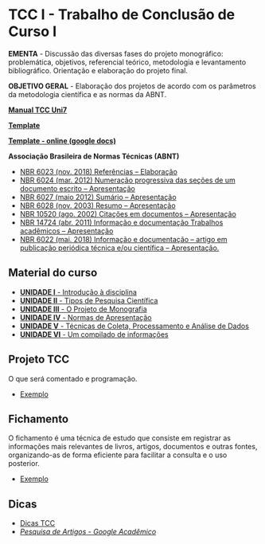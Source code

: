 # TCC I - Trabalho de Conclusão de Curso I

**EMENTA** - Discussão das diversas fases do projeto monográfico: problemática, objetivos, referencial teórico, metodologia e levantamento bibliográfico. Orientação e elaboração do projeto final.

**OBJETIVO GERAL** - Elaboração dos projetos de acordo com os parâmetros da metodologia científica e as normas da ABNT.

[**Manual TCC Uni7**](https://blogdozouza.files.wordpress.com/2024/02/manual_tcc_uni7.pdf)

[**Template**](https://blogdozouza.files.wordpress.com/2024/02/template-1.docx)

[**Template - online (google docs)**](https://docs.google.com/document/d/18l9YgBNatzy6kzQP6xVGzHr48BUcaCyfkoIrykwm2n8/edit?usp=sharing)


**Associação Brasileira de Normas Técnicas (ABNT)**
- [NBR 6023 (nov. 2018) Referências – Elaboração](https://www.ufpe.br/documents/40070/1837975/ABNT+NBR+6023+2018+%281%29.pdf/3021f721-5be8-4e6d-951b-fa354dc490ed)
- [NBR 6024 (mar. 2012) Numeração progressiva das seções de um documento escrito – Apresentação](https://cnm.paginas.ufsc.br/files/2020/02/ABNT-NBR-6024.pdf)
- [NBR 6027 (maio 2012) Sumário – Apresentação](https://cnm.paginas.ufsc.br/files/2020/02/ABNT-NBR-6027.pdf)
- [NBR 6028 (nov. 2003) Resumo – Apresentação](https://www.ufrgs.br/cursopgdr/download/NBR6028.pdf)
- [NBR 10520 (ago. 2002) Citações em documentos – Apresentação](http://www2.uesb.br/biblioteca/wp-content/uploads/2016/05/NBR-10520-CITA%C3%87%C3%95ES.pdf)
- [NBR 14724 (abr. 2011) Informação e documentação Trabalhos acadêmicos – Apresentação](http://site.ufvjm.edu.br/revistamultidisciplinar/files/2011/09/NBR_14724_atualizada_abr_2011.pdf)
- [NBR 6022 (mai. 2018) Informação e documentação – artigo em publicação periódica técnica e/ou científica – Apresentação.](https://blogdozouza.files.wordpress.com/2024/02/norma_da_abnt_6022-_2018.pdf)

## Material do curso
- [**UNIDADE I** - Introdução à disciplina](https://github.com/aasouzaconsult/tcc-I/blob/main/Unidade%201.md)
- [**UNIDADE II** - Tipos de Pesquisa Científica](https://github.com/aasouzaconsult/TCC-I/blob/main/Unidade%202.md)
- [**UNIDADE III** - O Projeto de Monografia](https://github.com/aasouzaconsult/TCC-I/blob/main/Unidade%203.md)
- [**UNIDADE IV** - Normas de Apresentação](https://github.com/aasouzaconsult/TCC-I/blob/main/Unidade%204.md)
- [**UNIDADE V** - Técnicas de Coleta, Processamento e Análise de Dados](https://github.com/aasouzaconsult/TCC-I/blob/main/Unidade%205.md)
- [**UNIDADE VI** - Um compilado de informações](https://github.com/aasouzaconsult/TCC-I/blob/main/Unidade%206.md)

## Projeto TCC
O que será comentado e programação.

- [Exemplo](https://github.com/aasouzaconsult/TCC-I/blob/main/Projeto%20TCC%20-%20FORMUL%C3%81RIO.docx)

## Fichamento
O fichamento é uma técnica de estudo que consiste em registrar as informações mais relevantes de livros, artigos, documentos e outras fontes, organizando-as de forma eficiente para facilitar a consulta e o uso posterior.

- [Exemplo](https://blogdozouza.files.wordpress.com/2024/03/fichamento-1.xlsx)

## Dicas 
- [Dicas TCC](https://www.youtube.com/@tccpratico)
- [*Pesquisa de Artigos - Google Acadêmico*](https://scholar.google.com/)
